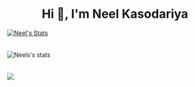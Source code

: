 <h1 align="center">Hi 👋, I'm Neel Kasodariya</h1>

[![Neel's Stats](https://awesome-github-stats.azurewebsites.net/user-stats/KasodariyaNeel?cardType=level&theme=github-dark)](https://git.io/awesome-stats-card)
</br></br></br>
![Neels's stats](https://github-readme-stats.vercel.app/api/top-langs?username=KasodariyaNeel&show_icons=true&theme=github-dark&layout=compact)
</br></br></br>
<img src="https://github-readme-streak-stats.herokuapp.com/?user=KasodariyaNeel&theme=github-dark"/>

